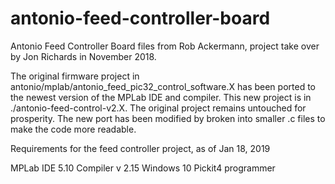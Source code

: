 # antonio-feed-controller-board
Antonio Feed Controller Board files from Rob Ackermann, project take over by Jon Richards in November 2018.

The original firmware project in antonio/mplab/antonio_feed_pic32_control_software.X has been ported to the newest version of the MPLab IDE and compiler. This new project is in ./antonio-feed-control-v2.X. The original project remains untouched for prosperity. The new port has been modified by broken into smaller .c files to make the code more readable.

Requirements for the feed controller project, as of Jan 18, 2019

  MPLab IDE 5.10
  Compiler v 2.15
  Windows 10
  Pickit4 programmer



